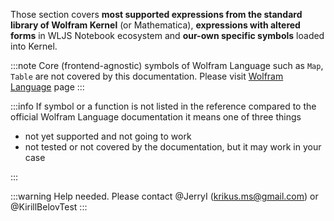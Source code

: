 Those section covers __most supported expressions from the standard library of Wolfram Kernel__ (or Mathematica), __expressions with altered forms__ in WLJS Notebook ecosystem and __our-own specific symbols__ loaded into Kernel.

:::note
Core (frontend-agnostic) symbols of Wolfram Language such as `Map`, `Table` are not covered by this documentation. Please visit [Wolfram Language](frontend/Wolfram%20Language.md) page
:::

:::info
If symbol or a function is not listed in the reference compared to the official Wolfram Language documentation it means one of three things

- not yet supported and not going to work
- not tested or not covered by the documentation, but it may work in your case

:::

:::warning
Help needed. Please contact @JerryI (krikus.ms@gmail.com) or @KirillBelovTest
:::

